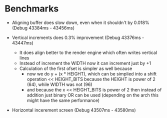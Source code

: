 # Benchmarks

- Aligning buffer does slow down, even when it shouldn't by 0.018% (Debug 43384ms - 43456ms) 
- Vertical increments does 0.3% improvement (Debug 43376ms - 43447ms)
  - It does align better to the render engine which often writes vertical lines
  - Instead of increment the WIDTH now it can increment just by +1
  - Calculation of the first ofset is simpler as well because 
    - now we do y + (x * HEIGHT), which can be simplied into a shift operation << HEIGHT_BITS because the HEIGHT is power of 2 (64), while WIDTH was not (96)
    - and because the x << HEIGHT_BITS is power of 2 then instead of addition just binary OR can be used (depending on the arch this might have the same performance)
    
- Horizontal incerement screen (Debug 43507ms - 43580ms)
 